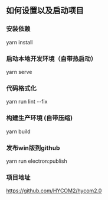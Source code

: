 ## 如何设置以及启动项目

### 安装依赖
yarn install

### 启动本地开发环境（自带热启动）
yarn serve

### 代码格式化
yarn run lint --fix

### 构建生产环境 (自带压缩)
yarn build

### 发布win版到github
yarn run electron:publish

### 项目地址
https://github.com/HYCOM2/hycom2.0

